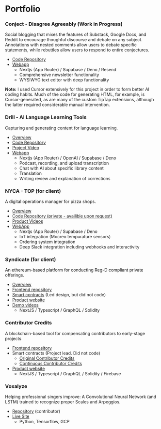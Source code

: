 # Portfolio

### Conject - Disagree Agreeably (Work in Progress)
Social blogging that mixes the features of Substack, Google Docs, and Reddit to encourage thoughful discourse and debate on any subject. Annotations with nested comments allow users to debate specific statements, while rebuttles allow users to respond to entire conjectures.
- [Code Repository](https://github.com/jchaselubitz/conjecture)
- [Webapp](https://conject.io/)
     - Nextjs (App Router) / Supabase / Deno / Resend
     - Comprehensive newsletter functionality
     - WYSIWYG text editor with deep functionality

**Note:** I used Cursor extensively for this project in order to form better AI coding habits. Much of the code for generating HTML, for example, is Cursor-generated, as are many of the custom TipTap extensions, although the latter required considerable manual intervention.

### Drill - AI Language Learning Tools
Capturing and generating content for language learning.
- [Overview](https://cooperativ.io/?project=1)
- [Code Repository](https://github.com/jchaselubitz/drill-2)
- [Project Video](https://www.youtube.com/watch?v=uilJL5JW-2g)
- [Webapp](https://drillapp.xyz)
    - Nextjs (App Router) / OpenAI / Supabase / Deno
    - Podcast, recording, and upload transcription
    - Chat with AI about specific library content
    - Translation
    - Writing review and explanation of corrections 

### NYCA - TOP (for client)
A digital operations manager for pizza shops.
- [Overview](https://cooperativ.io/?project=2)
- [Code Repository (private - availible upon request)](https://github.com/cooperativ-labs/NYCA-TOP)
- [Product Videos](https://www.youtube.com/watch?v=gJ0jTCnsPpY&list=PLdUGBxGRPWz_K4I2NzjRNHcLCMRfEV0zH)
- [WebApp](https://main--nyca.netlify.app/)
    - Nextjs (App Router) / Supabase / Deno
    - IoT integration (Mocreo tempurature sensors)
    - Ordering system integration
    - Deep Slack integration including webhooks and interactivity

### Syndicate (for client)
An ethereum-based platform for conducting Reg-D compliant private offerings.
- [Overview](https://cooperativ.io/?project=3)
- [Frontend repository](https://github.com/cooperativ-labs/syndicate)
- [Smart contracts](https://github.com/cooperativ-labs/private-offering-contract) (Led design, but did not code)
- [Product website](https://cooperativ.io/syndicate)
- [Demo videos](https://www.youtube.com/playlist?list=PLdUGBxGRPWz_n-tWwlKt_o6phKlHsR6CC)
    - NextJS / Typescript / GraphQL / Solidity

### Contributor Credits
A blockchain-based tool for compensating contributors to early-stage projects
- [Frontend repository](https://github.com/cooperativ-labs/contributor-credits-frontend)
- Smart contracts (Project lead. Did not code)
    - [Original Contributor Credits](https://github.com/cooperativ-labs/original-contributor-credits)
    - [Continuous Contributor Credits](https://github.com/cooperativ-labs/continuous-contributor-credits)
- [Product website](https://contributorcredits.com/)
    - NextJS / Typescript / GraphQL / Solidity / Firebase

### Voxalyze
Helping professional singers improve: A Convolutional Neural Network (and LSTM) trained to recognize proper Scales and Arpeggios.
- [Repository](https://github.com/ElsaGregoire/vocal_patterns) (contributor)
- [Live Site](https://voxalyze.streamlit.app/)
    - Python, Tensorflow, GCP
